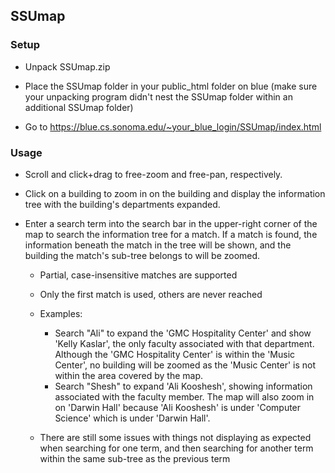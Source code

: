 ## SSUmap

### Setup
- Unpack SSUmap.zip

- Place the SSUmap folder in your public_html folder on blue (make sure your
      unpacking program didn't nest the SSUmap folder within an additional
      SSUmap folder)

- Go to https://blue.cs.sonoma.edu/~your_blue_login/SSUmap/index.html

### Usage
- Scroll and click+drag to free-zoom and free-pan, respectively.

- Click on a building to zoom in on the building and display the information
      tree with the building's departments expanded.

- Enter a search term into the search bar in the upper-right corner of the map
      to search the information tree for a match. If a match is found, the
      information beneath the match in the tree will be shown, and the building
      the match's sub-tree belongs to will be zoomed.
  - Partial, case-insensitive matches are supported

  - Only the first match is used, others are never reached

  - Examples:
    - Search "Ali" to expand the 'GMC Hospitality Center' and show
        'Kelly Kaslar', the only faculty associated with that department.
        Although the 'GMC Hospitality Center' is within the 'Music Center', no
        building will be zoomed as the 'Music Center' is not within the area
        covered by the map.
    - Search "Shesh" to expand 'Ali Kooshesh', showing information associated
        with the faculty member. The map will also zoom in on 'Darwin Hall'
        because 'Ali Kooshesh' is under 'Computer Science' which is under
        'Darwin Hall'.

  - There are still some issues with things not displaying as expected when
      searching for one term, and then searching for another term within the
      same sub-tree as the previous term
